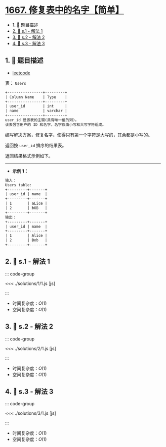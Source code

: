 # [1667. 修复表中的名字【简单】](https://github.com/tnotesjs/TNotes.leetcode/tree/main/notes/1667.%20%E4%BF%AE%E5%A4%8D%E8%A1%A8%E4%B8%AD%E7%9A%84%E5%90%8D%E5%AD%97%E3%80%90%E7%AE%80%E5%8D%95%E3%80%91)

<!-- region:toc -->

- [1. 📝 题目描述](#1--题目描述)
- [2. 🎯 s.1 - 解法 1](#2--s1---解法-1)
- [3. 🎯 s.2 - 解法 2](#3--s2---解法-2)
- [4. 🎯 s.3 - 解法 3](#4--s3---解法-3)

<!-- endregion:toc -->

## 1. 📝 题目描述

- [leetcode](https://leetcode.cn/problems/fix-names-in-a-table/)

表： `Users`

```txt
+----------------+---------+
| Column Name    | Type    |
+----------------+---------+
| user_id        | int     |
| name           | varchar |
+----------------+---------+
user_id 是该表的主键(具有唯一值的列)。
该表包含用户的 ID 和名字。名字仅由小写和大写字符组成。
```

编写解决方案，修复名字，使得只有第一个字符是大写的，其余都是小写的。

返回按 `user_id` 排序的结果表。

返回结果格式示例如下。

---

- **示例 1：**

```txt
输入：
Users table:
+---------+-------+
| user_id | name  |
+---------+-------+
| 1       | aLice |
| 2       | bOB   |
+---------+-------+
输出：
+---------+-------+
| user_id | name  |
+---------+-------+
| 1       | Alice |
| 2       | Bob   |
+---------+-------+
```

## 2. 🎯 s.1 - 解法 1

::: code-group

<<< ./solutions/1/1.js [js]

:::

- 时间复杂度：$O(1)$
- 空间复杂度：$O(1)$

## 3. 🎯 s.2 - 解法 2

::: code-group

<<< ./solutions/2/1.js [js]

:::

- 时间复杂度：$O(1)$
- 空间复杂度：$O(1)$

## 4. 🎯 s.3 - 解法 3

::: code-group

<<< ./solutions/3/1.js [js]

:::

- 时间复杂度：$O(1)$
- 空间复杂度：$O(1)$
